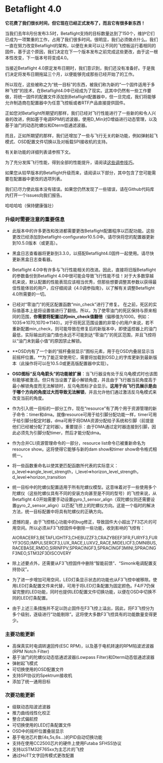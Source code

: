 # Betaflight 4.0

**它花费了我们很长时间，但它现在已经正式发布了，而且它有很多新东西！**

当我们去年8月份发布3.5时，Betaflight支持的目标数量达到了150个，维护它们已成为一项繁重的工作，占用了我们很多时间。很明显，我们必须做点什么。我们一直在努力改变Betaflight的架构，以便在未来可以让不同的飞控板运行着相同的固件，基于这个原因，我们决定在下一个版本发布之前完成这些更改，由于这一根本性改变，下一版本号将变成4.0。

当接近Betaflight 4.0原定发布日期时，我们意识到，我们还没有准备好。于是我们决定将发布日期拖延三个月，以便能够完成那些已经开始了的工作。

所以现在，这些被称之为“统一目标”的东西，被我们称为新的“一个固件适用于多种飞控”的技术，在Betaflight4.0中已经成为了现实。这其中仍然有一些工作要做，将统一固件的配置文件添加到Betaflight配置器中，但一旦完成，我们将能够允许制造商在配置器中为任意飞控板或者RTF产品直接提供固件。

正如您对Betaflight所期望的那样，我们已经对飞行性能进行了一些新的和令人兴奋的改进，例如基于电调RPM的滤波器，使用D\_Min对D增益进行动态管理，以及基于油门的动态陀螺仪和Dterm低通滤波器。

而且，正如所期望的那样，我们还增加了一些与飞行无关的新功能，例如弹射起飞模式、OSD配置文件切换以及对板载SPI接收机的支持。

有关新功能的详细列表请参照下文。

为了充分发挥飞行性能，得到全部的性能提升，请阅读[这些调参技巧](../tiao-can-ji-qiao/betaflight-4.0.md)。

如果您从较早版本的Betaflight升级而来，请阅读以下部分，其中包含了您可能需要在配置器中更改的选项列表。

我们已尽力使此版本没有错误。如果您仍然发现了一些错误，请在Github代码库内打开一个issues向我们报告。

哈哈哈哈（保持健康强壮）

### **升级时需要注意的重要信息**

* 此版本中的许多更改和改进都需要更改Betaflight配置程序以匹配功能。这些更改已经添加到betaflight-configurator10.5.0中。请尽快将您的配置器更新到10.5.0版本（或更高）。 
* 黑盒日志查看器将更新到3.3.0，以搭配Betaflight4.0固件一起使用。请尽快更新黑盒日志查看器。
* Betaflight 4.0中有许多与飞行性能相关的改进。因此，直接将旧版Betaflight的参数备份到Betaflight 4.0中很可能会导致飞行性能不佳！对于大多数穿越机来说，默认配置的性能表现应该相当优秀，但那些想要调整其参数以获得最佳性能体验的用户，应仔细阅读《4.0调参指南》，以了解有关调整Betaflight 4.0所需要的一切。
* 已经对“零油门”的死区配置函数“min\_check”进行了修复。 在之前，死区的实际值基本上是将设置值进行了翻倍。所以，为了使零油门的死区保持与原来相同的范围，**你需要将配置过的min\_check值翻倍**（偏移值为1000。例如：1035=&gt;1070,1070=&gt;1140）。对于将死区范围设置的非常小的用户来说，若不重新配置min\_check，则可能导致在修复后的新版本中，即使遥控器上的油门最低，实际输出的油门值也永远不可能到达“零油门”的死区范围，并且飞控将以“油门未到最小值”的原因禁止解锁。
* **OSD内有了一个新的“摇杆叠层显示”图标元素，用于在OSD内叠层显示当前摇杆位置。**为了能正常使用它，需要将加载到OSD上的字库更新到最新版本（此操作将可以在10.5.0或更高版配置器中实现）。
* **OSD图标“反乌龟箭头”的功能被扩展**：当飞行器没有处于反乌龟模式时也该图标能够被激活。但只有当设置了最小解锁角度，并且由于飞行器当前角度高于最小解锁角度而无法解锁时，反乌龟图标才会显示。**这用于向飞行员展示是由于哪个方向的角度过大而导致无法解锁**，并且允许他们通过激活反乌龟模式来改变当前的角度。
* 作为引入统一目标的一部分工作，现在“resource”有了两个用于资源管理的新子命令：timer和dma。就像resource可用于给引脚分配功能一样，timer可用于给引脚分配定时器，dma可用于将DMA资源分配给子系统和引脚（前提是他们已经被分配了定时器）。重要提示：由于DMA通过定时器连接到引脚，因此必须先为引脚分配timer，然后才能分配dma。
* 作为合并CLI资源管理命令的一部分，resource list命令已被重新命名为 resource show。这将使得它能够与新的dam show和timer show命令格式相统一。
* 将一些函数重命名以使其更匹配函数所代表的实际意义：p\_level=&gt;angle\_level\_strength，i\_level=&gt;horizon\_level\_strength，d\_level=&gt;horizon\_transition
* 统一目标中的陀螺仪配置适用于所有陀螺仪模型。这意味着对于一些使用多个陀螺仪（这些陀螺仪具有不同的安装方向甚至是不同的型号）的飞控来说，从Betaflight 4.0开始需要手动设置gyro\_1\_sensor\_align（双陀螺仪则还需要设置gyro\_2\_sensor\_align）以匹配飞控上的陀螺仪方向。这是一个临时的解决方法，统一目标配置中将具有陀螺仪的正确方向。
* 遗憾的是，由于飞控核心功能中的bug修正，导致固件大小超出了F3芯片的可用空间。所以必须从F3飞控固件中删除一些功能，收到影响的飞控有：

  AIORACERF3,BETAFLIGHTF3,CHEBUZZF3,CRAZYBEEF3FR,FURYF3,FURYF3OSD,IMPULSERCF3,LUX\_RACE,LUXV2\_RACE,MIDELICF3,OMNIBUS,RACEBASE,RMDO,SIRINFPV,SPRACINGF3,SPRACINGF3MINI,SPRACINGF3NEO,STM32F3DISCOVERY

* 除上述要点外，还需要从F3飞控固件中删除“智能前馈”、“Simonk电调配置支持协议”。
* 为了进一步增加可用空间，LED灯条显示状态的功能也从F3飞控中被移除。使用LED灯条配置文件来代替，可用于将LED灯条配置为固定颜色。F4/F7仍保留完整的LED功能，同时也提供LED配置文件切换功能，以便在OSD中切换不同的LED灯条配置。
* 由于上述三条措施并不足以防止固件在F3飞控上溢出，因此，将F3飞控分为多个级别，逐级进行“功能剔除”。这将使大多数F3飞控具有的功能数量变得更少。

### **主要功能更新**

* 高保真实时电调转速回传\(ESC RPM\)，以及基于电机转速的RPM陷波滤波器\(RPM Notch Filter\)
* 基于油门的陀螺仪动态低通滤波器\(Lowpass Filter\)和Dterm动态低通滤波器
* 弹射起飞模式
* 可切换使用的OSD配置文件
* 支持SPI协议的Spektrum接收机
* 添加了统一通用目标

### **次要功能更新**

* 级联动态陷波滤波器
* 推力曲线线性化校正
* 整合式偏航控
* 可切换使用的LED灯条配置文件
* OSD中的摇杆位置叠层显示
* 基于电池芯片数\(4s,5s,6s…\)的PID自动切换功能
* 支持在使用CC2500芯片的硬件上使用Futaba SFHSS协议
* 支持以STM32F765xx为主芯片的飞控
* 通过HoTT文字回传模式更改配置


